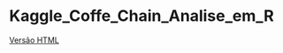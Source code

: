# Kaggle_Coffe_Chain_Analise_em_R

[Versão HTML](https://rpubs.com/romario_gomes/Kaggle_Coffe_Chain)
